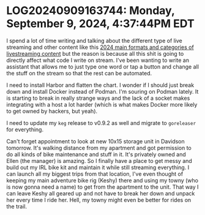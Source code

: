 # LOG20240909163744: Monday, September  9, 2024,  4:37:44PM EDT

I spend a lot of time writing and talking about the different type of live streaming and other content like this [2024 main formats and categories of livestreaming content](../2686) but the reason is because all this shit is going to directly affect what code I write on stream. I've been wanting to write an assistant that allows me to just type one word or tap a button and change all the stuff on the stream so that the rest can be automated.

I need to install Harbor and flatten the chart. I wonder if I should just break down and install Docker instead of Podman. I'm souring on Podman lately. It is starting to break in really strange ways and the lack of a socket makes integrating with a host a lot harder (which is what makes Docker more likely to get owned by hackers, but yeah).

I need to update my `keg` release to v0.9.2 as well and migrate to `goreleaser` for everything.

Can't forget appointment to look at new 10x15 storage unit in Davidson tomorrow. It's walking distance from my apartment and got permission to do all kinds of bike maintenance and stuff in it. It's privately owned and Ellen (the manager) is amazing. So I finally have a place to get messy and build out my IRL bike kit and maintain it while still streaming everything. I can launch all my biggest trips from that location, I've even thought of keeping my main adventure bike rig (Keshy) there and using my towny (who is now gonna need a name) to get from the apartment to the unit. That way I can leave Keshy all geared up and not have to break her down and unpack her every time I ride her. Hell, my towny might even be better for rides on the trail.
